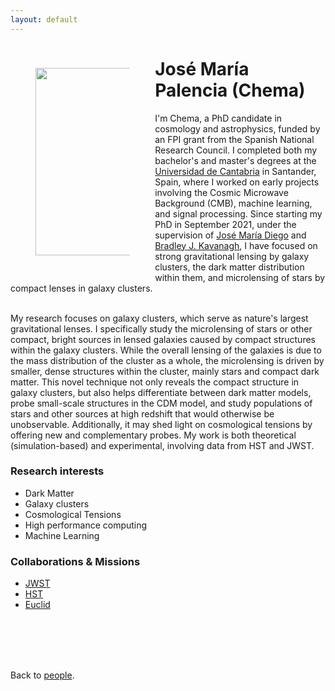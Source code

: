 ```yaml
---
layout: default
---
```




<p style="float: left; width: 30%; margin:40px"><img src="{{site.url}}/assets/imgs/People/palencia.jpg" style="width:224px;height:300px;"> </p>

# José María Palencia (Chema)

I'm Chema, a PhD candidate in cosmology and astrophysics, funded by an FPI grant from the Spanish National Research Council. I completed both my bachelor's and master's degrees at the [Universidad de Cantabria](https://web.unican.es/) in Santander, Spain, where I worked on early projects involving the Cosmic Microwave Background (CMB), machine learning, and signal processing. Since starting my PhD in September 2021, under the supervision of [José María Diego](https://ifca.unican.es/es-es/member/jdiego) and [Bradley J. Kavanagh](https://bradkav.net/), I have focused on strong gravitational lensing by galaxy clusters, the dark matter distribution within them, and microlensing of stars by compact lenses in galaxy clusters.

<br>
My research focuses on galaxy clusters, which serve as nature's largest gravitational lenses. I specifically study the microlensing of stars or other compact, bright sources in lensed galaxies caused by compact structures within the galaxy clusters. While the overall lensing of the galaxies is due to the mass distribution of the cluster as a whole, the microlensing is driven by smaller, dense structures within the cluster, mainly stars and compact dark matter. This novel technique not only reveals the compact structure in galaxy clusters, but also helps differentiate between dark matter models, probe small-scale structures in the CDM model, and study populations of stars and other sources at high redshift that would otherwise be unobservable. Additionally, it may shed light on cosmological tensions by offering new and complementary probes. My work is both theoretical (simulation-based) and experimental, involving data from HST and JWST.

### Research interests
- Dark Matter 
- Galaxy clusters
- Cosmological Tensions
- High performance computing
- Machine Learning

### Collaborations & Missions

- [JWST](https://webbtelescope.org/home)
- [HST](https://hubblesite.org/home)
- [Euclid](https://www.euclid-ec.org/)


<br>
<br>
<br>
<br>

Back to [people]({{site.url}}/people).
